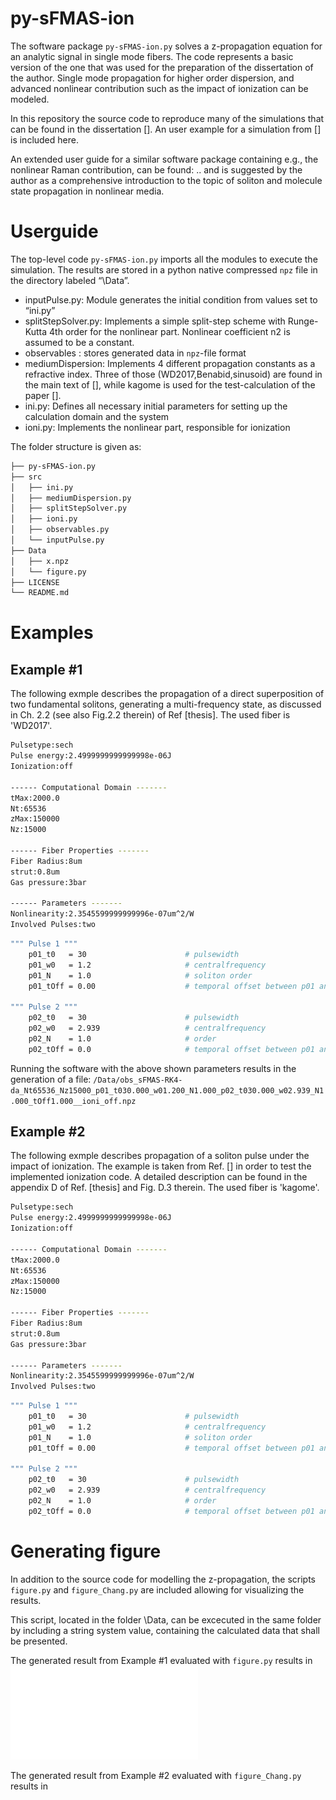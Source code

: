 # py-sFMAS-ion
The software package `py-sFMAS-ion.py` solves a z-propagation equation for an analytic signal in single mode fibers. The code represents a basic version of the one that was used for the preparation of the dissertation of the author. Single mode propagation for higher order dispersion, and advanced nonlinear contribution such as the impact of ionization can be modeled.

In this repository the source code to reproduce many of the simulations that can be found in the dissertation []. An user example for a simulation from [] is included here.

An extended user guide for a similar software package containing e.g., the nonlinear Raman contribution, can be found: ..
and is suggested by the author as a comprehensive introduction to the topic of soliton and molecule state propagation in nonlinear media.

# Userguide

The top-level code `py-sFMAS-ion.py` imports all the modules  to execute the simulation. The results are stored in a python native compressed `npz` file in the directory labeled “\Data”.

- inputPulse.py: Module generates the initial condition from values set to “ini.py”
- splitStepSolver.py: Implements a simple split-step scheme with Runge-Kutta 4th order for the nonlinear part. Nonlinear coefficient n2 is assumed to be a constant.
- observables : stores generated data in `npz`-file format
- mediumDispersion: Implements 4 different propagation constants as a refractive index. Three of those (WD2017,Benabid,sinusoid) are found in the main text of [], while kagome is used for the test-calculation of the paper [].
- ini.py: Defines all necessary initial parameters for setting up the calculation domain and the system
- ioni.py: Implements the nonlinear part, responsible for ionization


The folder structure is given as:

```bash
├── py-sFMAS-ion.py
├── src
│   ├── ini.py
│   ├── mediumDispersion.py
│   ├── splitStepSolver.py
│   ├── ioni.py
│   ├── observables.py
│   └── inputPulse.py
├── Data
│   ├── x.npz
│   └── figure.py
├── LICENSE
└── README.md

```

# Examples

## Example #1

The following exmple describes the propagation of a direct superposition of two fundamental solitons, generating a multi-frequency state, as discussed in Ch. 2.2 (see also Fig.2.2 therein) of Ref [thesis]. The used fiber is 'WD2017'.

```bash
Pulsetype:sech
Pulse energy:2.4999999999999998e-06J
Ionization:off

------ Computational Domain -------
tMax:2000.0
Nt:65536
zMax:150000
Nz:15000

------ Fiber Properties -------
Fiber Radius:8um
strut:0.8um
Gas pressure:3bar

------ Parameters -------
Nonlinearity:2.3545599999999996e-07um^2/W
Involved Pulses:two
```

```bash
""" Pulse 1 """
    p01_t0   = 30                      # pulsewidth
    p01_w0   = 1.2                     # centralfrequency
    p01_N    = 1.0                     # soliton order         
    p01_tOff = 0.00                    # temporal offset between p01 and p02
   
""" Pulse 2 """
    p02_t0   = 30                      # pulsewidth
    p02_w0   = 2.939                   # centralfrequency    
    p02_N    = 1.0                     # order
    p02_tOff = 0.0                     # temporal offset between p01 and p02
```

Running the software with the above shown parameters results in the generation of a file: `/Data/obs_sFMAS-RK4-da_Nt65536_Nz15000_p01_t030.000_w01.200_N1.000_p02_t030.000_w02.939_N1.000_tOff1.000__ioni_off.npz`


## Example #2

The following exmple describes propagation of a soliton pulse under the impact of ionization. The example is taken from Ref. [] in order to test the implemented ionization code. A detailed description can be found in the appendix D of Ref. [thesis] and Fig. D.3 therein. The used fiber is 'kagome'.

```bash
Pulsetype:sech
Pulse energy:2.4999999999999998e-06J
Ionization:off

------ Computational Domain -------
tMax:2000.0
Nt:65536
zMax:150000
Nz:15000

------ Fiber Properties -------
Fiber Radius:8um
strut:0.8um
Gas pressure:3bar

------ Parameters -------
Nonlinearity:2.3545599999999996e-07um^2/W
Involved Pulses:two
```

```bash
""" Pulse 1 """
    p01_t0   = 30                      # pulsewidth
    p01_w0   = 1.2                     # centralfrequency
    p01_N    = 1.0                     # soliton order         
    p01_tOff = 0.00                    # temporal offset between p01 and p02
   
""" Pulse 2 """
    p02_t0   = 30                      # pulsewidth
    p02_w0   = 2.939                   # centralfrequency    
    p02_N    = 1.0                     # order
    p02_tOff = 0.0                     # temporal offset between p01 and p02
```

# Generating figure

In addition to the source code for modelling the z-propagation, the scripts `figure.py` and `figure_Chang.py` are included allowing for visualizing the results.

This script, located in the folder \Data, can be excecuted in the same folder by including a string system value, containing the calculated data that shall be presented. 

The generated result from Example #1 evaluated with `figure.py` results in ![Fig.1](FIGS/obs_sFMAS-RK4-da_Nt65536_Nz15000_p01_t030.000_w01.200_N1.000_p02_t030.000_w02.939_N1.000_tOff1.000__ioni_off_T.pdf)

The generated result from Example #2 evaluated with `figure_Chang.py` results in 


